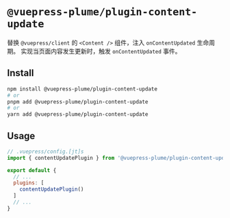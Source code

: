 # `@vuepress-plume/plugin-content-update`

替换 `@vuepress/client` 的 `<Content />` 组件，注入 `onContentUpdated` 生命周期。
实现当页面内容发生更新时，触发 `onContentUpdated` 事件。

## Install

```sh
npm install @vuepress-plume/plugin-content-update
# or
pnpm add @vuepress-plume/plugin-content-update
# or
yarn add @vuepress-plume/plugin-content-update
```

## Usage

``` js
// .vuepress/config.[jt]s
import { contentUpdatePlugin } from '@vuepress-plume/plugin-content-update'

export default {
  // ...
  plugins: [
    contentUpdatePlugin()
  ]
  // ...
}
```
